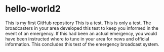 # hello-world2
This is my first GitHub repository
This is a test.  This is only a test.  The broadcasters in your area developed this test to keep you informed in the event of an emergency.  If this had been an actual emergency, you would have been instructed where to tune in your area for news and official information.  This concludes this test of the emergency broadcast system.
